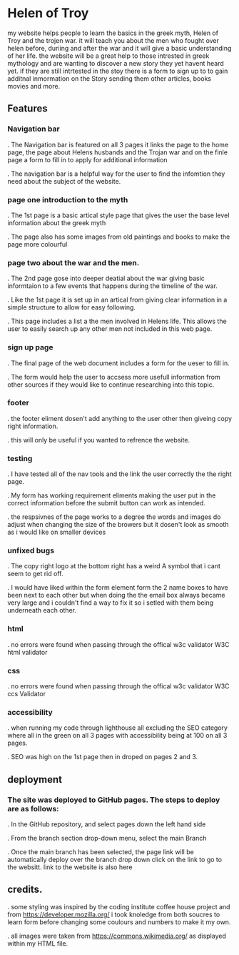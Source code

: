 # Helen of Troy 

    
my website helps people to learn the basics in the greek myth, Helen of Troy and the trojen war. it will teach you about the men who fought over helen before, duriing and after the war and it will give a basic understanding of her life. the website will be a great help to those intrested in greek mythology and are wanting to discover a new story they yet havent heard yet. if they are still intrtested in the stoy there is a form to sign up to to gain additnal inmormation on the Story sending them other articles, books movies and more.

## Features

### Navigation bar 



. The Navigation bar is featured on all 3 pages it links the page to the home page, the page about Helens husbands and the Trojan war and on the finle page a form to fill in to apply for additional information

. The navigation bar is a helpful way for the user to find the infomtion they need about the subject of the website. 


### page one introduction to the myth

. The 1st page is a basic artical style page that gives the user the base level information about the greek myth 

. The page also has some images from old paintings and books to make the page more colourful


### page two about the war and the men. 


. The 2nd page gose into deeper deatial about the war giving basic informtaion to a few events that happens during the timeline of the war. 

. Like the 1st page it is set up in an artical from giving clear information in a simple structure to allow for easy following.

. This page includes a list a the men involved in Helens life. This allows the user to easily search up any other men not included in this web page. 


### sign up page  

. The final page of the web document includes a form for the ueser to fill in. 

. The form would help the user to accsess more usefull information from other sources if they would like to continue researching into this topic.



### footer

. the footer eliment dosen't add anything to the user other then giveing copy right information. 

. this will only be useful if you wanted to refrence the website. 


### testing

. I have tested all of the nav tools and the link the user correctly the the right page. 

. My form has working requirement eliments making the user put in the correct information before the submit button can work as intended. 

. the respsivnes of the page works to a degree the words and images do adjust when changing the size of the browers but it dosen't look as smooth as i would like on smaller   devices 

### unfixed bugs

. The copy right logo at the bottom right has a weird A symbol that i cant seem to get rid off.

. I would have liked within the form element form the 2 name boxes to have been next to each other but when doing the the email box always became very large and i couldn't find a way to fix it so i setled with them being underneath each other. 

### html
. no errors were found when passing through the offical w3c validator <a src="https://validator.w3.org/nu/?doc=https%3A%2F%2F8000-frankbrownn-historyofhe-o5ip08trbw5.ws-eu42.gitpod.io%2Findex.html"> W3C html validator</a>

### css

. no errors were found when passing through the offical w3c validator <a src="https://jigsaw.w3.org/css-validator/validator?uri=https%3A%2F%2F8000-frankbrownn-historyofhe-o5ip08trbw5.ws-eu42.gitpod.io%2Findex.html&profile=css3svg&usermedium=all&warning=1&vextwarning=&lang=en"> W3C ccs Validator</a>

### accessibility

. when running my code through lighthouse all excluding the SEO category where all in the green on all 3 pages with accessibility being at 100 on all 3 pages. 

. SEO was high on the 1st page then in droped on pages 2 and 3. 


## deployment

### The site was deployed to GitHub pages. The steps to deploy are as follows:
. In the GitHub repository, and select pages down the left hand side 

. From the branch section drop-down menu, select the main Branch

. Once the main branch has been selected, the page link will be automatically deploy over the branch drop down click on the link to go to the websitt.
<a src="https://8000-frankbrownn-historyofhe-o5ip08trbw5.ws-eu42.gitpod.io/index.html"> link to the website is also here</a>



## credits. 

. some styling was inspired by the coding institute coffee house project and from https://developer.mozilla.org/ i took knoledge from both soucres to learn form before changing some coulours and numbers to make it my own. 

. all images were taken from https://commons.wikimedia.org/ as displayed within my HTML file. 



  
